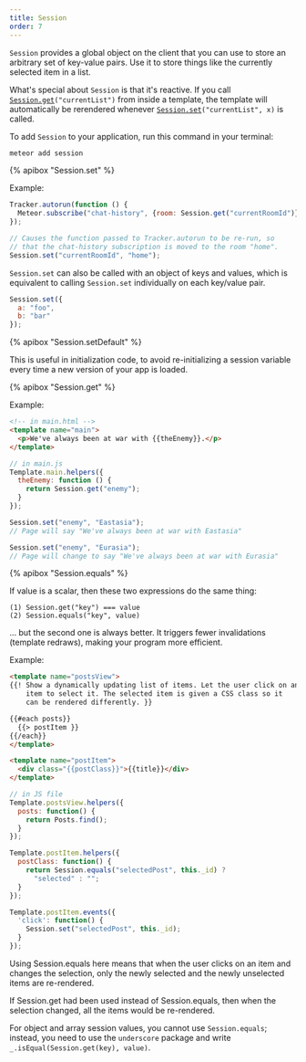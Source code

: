 ```yaml
---
title: Session
order: 7
---
```


`Session` provides a global object on the client that you can use to
store an arbitrary set of key-value pairs. Use it to store things like
the currently selected item in a list.

What's special about `Session` is that it's reactive. If
you call [`Session.get`](#session_get)`("currentList")`
from inside a template, the template will automatically be rerendered
whenever [`Session.set`](#session_set)`("currentList", x)` is called.

To add `Session` to your application, run this command in your terminal:

```bash
meteor add session
```

{% apibox "Session.set" %}

Example:

```js
Tracker.autorun(function () {
  Meteor.subscribe("chat-history", {room: Session.get("currentRoomId")});
});

// Causes the function passed to Tracker.autorun to be re-run, so
// that the chat-history subscription is moved to the room "home".
Session.set("currentRoomId", "home");
```

`Session.set` can also be called with an object of keys and values, which is
equivalent to calling `Session.set` individually on each key/value pair.

```js
Session.set({
  a: "foo",
  b: "bar"
});
```

{% apibox "Session.setDefault" %}

This is useful in initialization code, to avoid re-initializing a session
variable every time a new version of your app is loaded.

{% apibox "Session.get" %}

Example:

```html
<!-- in main.html -->
<template name="main">
  <p>We've always been at war with {{theEnemy}}.</p>
</template>
```

```js
// in main.js
Template.main.helpers({
  theEnemy: function () {
    return Session.get("enemy");
  }
});

Session.set("enemy", "Eastasia");
// Page will say "We've always been at war with Eastasia"

Session.set("enemy", "Eurasia");
// Page will change to say "We've always been at war with Eurasia"
```


{% apibox "Session.equals" %}

If value is a scalar, then these two expressions do the same thing:

    (1) Session.get("key") === value
    (2) Session.equals("key", value)

... but the second one is always better. It triggers fewer invalidations
(template redraws), making your program more efficient.

Example:

```html
<template name="postsView">
{{! Show a dynamically updating list of items. Let the user click on an
    item to select it. The selected item is given a CSS class so it
    can be rendered differently. }}

{{#each posts}}
  {{> postItem }}
{{/each}}
</template>

<template name="postItem">
  <div class="{{postClass}}">{{title}}</div>
</template>
```

```js
// in JS file
Template.postsView.helpers({
  posts: function() {
    return Posts.find();
  }
});

Template.postItem.helpers({
  postClass: function() {
    return Session.equals("selectedPost", this._id) ?
      "selected" : "";
  }
});

Template.postItem.events({
  'click': function() {
    Session.set("selectedPost", this._id);
  }
});
```

Using Session.equals here means that when the user clicks
on an item and changes the selection, only the newly selected
and the newly unselected items are re-rendered.

If Session.get had been used instead of Session.equals, then
when the selection changed, all the items would be re-rendered.

For object and array session values, you cannot use `Session.equals`; instead,
you need to use the `underscore` package and write
`_.isEqual(Session.get(key), value)`.
